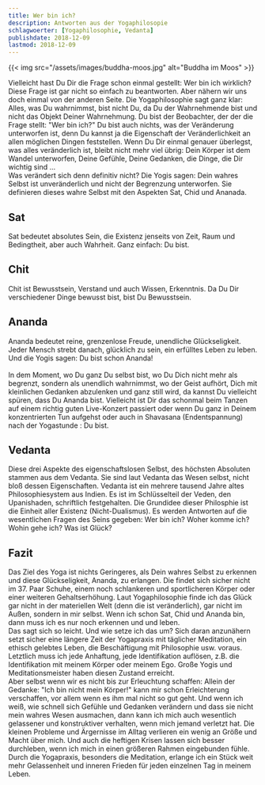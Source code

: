 ```yaml
---
title: Wer bin ich?
description: Antworten aus der Yogaphilosopie
schlagwoerter: [Yogaphilosophie, Vedanta]
publishdate: 2018-12-09
lastmod: 2018-12-09
---
```


{{< img src="/assets/images/buddha-moos.jpg" alt="Buddha im Moos" >}}

Vielleicht hast Du Dir die Frage schon einmal gestellt: Wer bin ich wirklich? Diese Frage ist gar nicht so einfach zu beantworten. Aber nähern wir uns doch einmal von der anderen Seite. Die Yogaphilosophie sagt ganz klar: Alles, was Du wahrnimmst, bist nicht Du, da Du der Wahrnehmende bist und nicht das Objekt Deiner Wahrnehmung. Du bist der Beobachter, der der die Frage stellt: "Wer bin ich?" Du bist auch nichts, was der Veränderung unterworfen ist, denn Du kannst ja die Eigenschaft der Veränderlichkeit an allen möglichen Dingen feststellen. Wenn Du Dir einmal genauer überlegst, was alles veränderlich ist, bleibt nicht mehr viel übrig: Dein Körper ist dem Wandel unterworfen, Deine Gefühle, Deine Gedanken, die Dinge, die Dir wichtig sind ... <br/>
Was verändert sich denn definitiv nicht? Die Yogis sagen: Dein wahres Selbst ist unveränderlich und nicht der Begrenzung unterworfen. Sie definieren dieses wahre Selbst mit den Aspekten Sat, Chid und Ananada.

## Sat

Sat bedeutet absolutes Sein, die Existenz jenseits von Zeit, Raum und Bedingtheit, aber auch Wahrheit. Ganz einfach: Du bist.

## Chit

Chit ist Bewusstsein, Verstand und auch Wissen, Erkenntnis. Da Du Dir verschiedener Dinge bewusst bist, bist Du Bewusstsein.

## Ananda

Ananda bedeutet reine, grenzenlose Freude, unendliche Glückseligkeit. Jeder Mensch strebt danach, glücklich zu sein, ein erfülltes Leben zu leben. Und die Yogis sagen: Du bist schon Ananda! <br/><br/>
In dem Moment, wo Du ganz Du selbst bist, wo Du Dich nicht mehr als begrenzt, sondern als unendlich wahrnimmst, wo der Geist aufhört, Dich mit kleinlichen Gedanken abzulenken und ganz still wird, da kannst Du vielleicht spüren, dass Du Ananda bist. Vielleicht ist Dir das schonmal beim Tanzen auf einem richtig guten Live-Konzert passiert oder wenn Du ganz in Deinem konzentrierten Tun aufgehst oder auch in Shavasana (Endentspannung) nach der Yogastunde : Du bist.

## Vedanta

Diese drei Aspekte des eigenschaftslosen Selbst, des höchsten Absoluten stammen aus dem Vedanta. Sie sind laut Vedanta das Wesen selbst, nicht bloß dessen Eigenschaften. Vedanta ist ein mehrere tausend Jahre altes Philosophiesystem aus Indien. Es ist im Schlüsselteil der Veden, den Upanishaden, schriftlich festgehalten. Die Grundidee dieser Philosphie ist die Einheit aller Existenz (Nicht-Dualismus). Es werden Antworten auf die wesentlichen Fragen des Seins gegeben: Wer bin ich? Woher komme ich? Wohin gehe ich? Was ist Glück? 

## Fazit

Das Ziel des Yoga ist nichts Geringeres, als Dein wahres Selbst zu erkennen und diese Glückseligkeit, Ananda, zu erlangen. Die findet sich sicher nicht im 37. Paar Schuhe, einem noch schlankeren und sportlicheren Körper oder einer weiteren Gehaltserhöhung. Laut Yogaphilosophie finde ich das Glück gar nicht in der materiellen Welt (denn die ist veränderlich), gar nicht im Außen, sondern in mir selbst. Wenn ich schon Sat, Chid und Ananda bin, dann muss ich es nur noch erkennen und und leben. <br/>
Das sagt sich so leicht. Und wie setze ich das um? Sich daran anzunähern setzt sicher eine längere Zeit der Yogapraxis mit täglicher Meditation, ein ethisch gelebtes Leben, die Beschäftigung mit Philosophie usw. voraus. Letztlich muss ich jede Anhaftung, jede Identifikation auflösen, z.B. die Identifikation mit meinem Körper oder meinem Ego. Große Yogis und Meditationsmeister haben diesen Zustand erreicht. <br/>
Aber selbst wenn wir es nicht bis zur Erleuchtung schaffen: Allein der Gedanke: "Ich bin nicht mein Körper!" kann mir schon Erleichterung verschaffen, vor allem wenn es ihm mal nicht so gut geht. Und wenn ich weiß, wie schnell sich Gefühle und Gedanken verändern und dass sie nicht mein wahres Wesen ausmachen, dann kann ich mich auch wesentlich gelassener und konstruktiver verhalten, wenn mich jemand verletzt hat. Die kleinen Probleme und Ärgernisse im Alltag verlieren ein wenig an Größe und Macht über mich. Und auch die heftigen Krisen lassen sich besser durchleben, wenn ich mich in einen größeren Rahmen eingebunden fühle. <br/>
Durch die Yogapraxis, besonders die Meditation, erlange ich ein Stück weit mehr Gelassenheit und inneren Frieden für jeden einzelnen Tag in meinem Leben.

